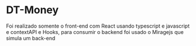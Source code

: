 # DT-Money
Foi realizado somente o front-end com React usando typescript e javascript e contextAPI e Hooks, para consumir o backend foi usado o Miragejs que simula um back-end

